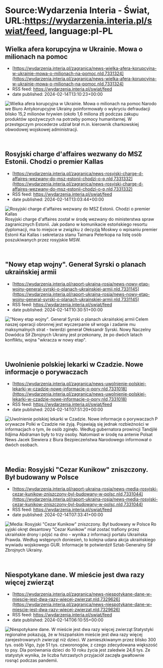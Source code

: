 # Source:Wydarzenia Interia - Świat, URL:https://wydarzenia.interia.pl/swiat/feed, language:pl-PL

## Wielka afera korupcyjna w Ukrainie. Mowa o milionach na pomoc
 - [https://wydarzenia.interia.pl/zagranica/news-wielka-afera-korupcyjna-w-ukrainie-mowa-o-milionach-na-pomoc,nId,7331324](https://wydarzenia.interia.pl/zagranica/news-wielka-afera-korupcyjna-w-ukrainie-mowa-o-milionach-na-pomoc,nId,7331324)
 - RSS feed: https://wydarzenia.interia.pl/swiat/feed
 - date published: 2024-02-14T13:10:23+00:00

<p><a href="https://wydarzenia.interia.pl/zagranica/news-wielka-afera-korupcyjna-w-ukrainie-mowa-o-milionach-na-pomoc,nId,7331324"><img align="left" alt="Wielka afera korupcyjna w Ukrainie. Mowa o milionach na pomoc" src="https://i.iplsc.com/wielka-afera-korupcyjna-w-ukrainie-mowa-o-milionach-na-pomoc/000ILUC3RYNCPMXX-C321.jpg" /></a>Narodowe Biuro Antykorupcyjne Ukrainy poinformowały o wykryciu defraudacji blisko 15,2 milionów hrywien (około 1,6 miliona zł) podczas zakupu produktów spożywczych na potrzeby pomocy humanitarnej. W przestępczym procederze udział brał m.in. kierownik charkowskiej obwodowej wojskowej administracji.</p><br clear="all" />

## Rosyjski charge d'affaires wezwany do MSZ Estonii. Chodzi o premier Kallas
 - [https://wydarzenia.interia.pl/zagranica/news-rosyjski-charge-d-affaires-wezwany-do-msz-estonii-chodzi-o-p,nId,7331332](https://wydarzenia.interia.pl/zagranica/news-rosyjski-charge-d-affaires-wezwany-do-msz-estonii-chodzi-o-p,nId,7331332)
 - RSS feed: https://wydarzenia.interia.pl/swiat/feed
 - date published: 2024-02-14T13:03:44+00:00

<p><a href="https://wydarzenia.interia.pl/zagranica/news-rosyjski-charge-d-affaires-wezwany-do-msz-estonii-chodzi-o-p,nId,7331332"><img align="left" alt="Rosyjski charge d'affaires wezwany do MSZ Estonii. Chodzi o premier Kallas" src="https://i.iplsc.com/rosyjski-charge-d-affaires-wezwany-do-msz-estonii-chodzi-o-p/000ILU0EUEG5DEYM-C321.jpg" /></a>Rosyjski charge d'affaires został w środę wezwany do ministerstwa spraw zagranicznych Estonii. Jak podano w komunikacie estońskiego resortu dyplomacji, ma to miejsce w związku z decyzją Moskwy o wpisaniu premier Estonii Kai Kallas i sekretarza stanu Taimara Peterkopa na listę osób poszukiwanych przez rosyjskie MSW.</p><br clear="all" />

## "Nowy etap wojny". Generał Syrski o planach ukraińskiej armii
 - [https://wydarzenia.interia.pl/raport-ukraina-rosja/news-nowy-etap-wojny-general-syrski-o-planach-ukrainskiej-armii,nId,7331145](https://wydarzenia.interia.pl/raport-ukraina-rosja/news-nowy-etap-wojny-general-syrski-o-planach-ukrainskiej-armii,nId,7331145)
 - RSS feed: https://wydarzenia.interia.pl/swiat/feed
 - date published: 2024-02-14T10:30:51+00:00

<p><a href="https://wydarzenia.interia.pl/raport-ukraina-rosja/news-nowy-etap-wojny-general-syrski-o-planach-ukrainskiej-armii,nId,7331145"><img align="left" alt="&quot;Nowy etap wojny&quot;. Generał Syrski o planach ukraińskiej armii" src="https://i.iplsc.com/nowy-etap-wojny-general-syrski-o-planach-ukrainskiej-armii/000ILS1KTA03I8PS-C321.jpg" /></a>Celem naszej operacji obronnej jest wyczerpanie sił wroga i zadanie mu maksymalnych strat - twierdzi generał Ołeksandr Syrski. Nowy Naczelny Dowódca Sił Zbrojnych Ukrainy jest przekonany, że po dwóch latach konfliktu, wojna &quot;wkracza w nowy etap&quot;.</p><br clear="all" />

## Uwolnienie polskiej lekarki w Czadzie. Nowe informacje o porywaczach
 - [https://wydarzenia.interia.pl/zagranica/news-uwolnienie-polskiej-lekarki-w-czadzie-nowe-informacje-o-pory,nId,7331018](https://wydarzenia.interia.pl/zagranica/news-uwolnienie-polskiej-lekarki-w-czadzie-nowe-informacje-o-pory,nId,7331018)
 - RSS feed: https://wydarzenia.interia.pl/swiat/feed
 - date published: 2024-02-14T07:51:20+00:00

<p><a href="https://wydarzenia.interia.pl/zagranica/news-uwolnienie-polskiej-lekarki-w-czadzie-nowe-informacje-o-pory,nId,7331018"><img align="left" alt="Uwolnienie polskiej lekarki w Czadzie. Nowe informacje o porywaczach " src="https://i.iplsc.com/uwolnienie-polskiej-lekarki-w-czadzie-nowe-informacje-o-pory/000ILR2VRYJTI56E-C321.jpg" /></a>Porywacze Polki w Czadzie nie żyją. Pojawiają się jednak rozbieżności w informacjach o tym, ile osób zginęło. Według gubernatora prowincji Tandjilé Ildjima Abdraman były to trzy osoby. Natomiast w środę na antenie Polsat News Jacek Siewiera z Biura Bezpieczeństwa Narodowego informował o dwóch osobach. 
</p><br clear="all" />

## Media: Rosyjski "Cezar Kunikow" zniszczony. Był budowany w Polsce
 - [https://wydarzenia.interia.pl/raport-ukraina-rosja/news-media-rosyjski-cezar-kunikow-zniszczony-byl-budowany-w-polsc,nId,7331044](https://wydarzenia.interia.pl/raport-ukraina-rosja/news-media-rosyjski-cezar-kunikow-zniszczony-byl-budowany-w-polsc,nId,7331044)
 - RSS feed: https://wydarzenia.interia.pl/swiat/feed
 - date published: 2024-02-14T07:33:41+00:00

<p><a href="https://wydarzenia.interia.pl/raport-ukraina-rosja/news-media-rosyjski-cezar-kunikow-zniszczony-byl-budowany-w-polsc,nId,7331044"><img align="left" alt="Media: Rosyjski &quot;Cezar Kunikow&quot; zniszczony. Był budowany w Polsce" src="https://i.iplsc.com/media-rosyjski-cezar-kunikow-zniszczony-byl-budowany-w-polsc/000ILR4JOG7LFBE0-C321.jpg" /></a>Rosyjski okręt desantowy &quot;Cezar Kunikow&quot; miał zostać trafiony przez ukraińskie drony i pójść na dno - wynika z informacji portalu Ukraińska Prawda. Według wstępnych doniesień, to kolejna udana akcja ukraińskiego wywiadu wojskowego GUR. Informacje te potwierdził Sztab Generalny Sił Zbrojnych Ukrainy. </p><br clear="all" />

## Niespotykane dane. W mieście jest dwa razy więcej zwierząt
 - [https://wydarzenia.interia.pl/zagranica/news-niespotykane-dane-w-miescie-jest-dwa-razy-wiecej-zwierzat,nId,7329626](https://wydarzenia.interia.pl/zagranica/news-niespotykane-dane-w-miescie-jest-dwa-razy-wiecej-zwierzat,nId,7329626)
 - RSS feed: https://wydarzenia.interia.pl/swiat/feed
 - date published: 2024-02-14T06:10:55+00:00

<p><a href="https://wydarzenia.interia.pl/zagranica/news-niespotykane-dane-w-miescie-jest-dwa-razy-wiecej-zwierzat,nId,7329626"><img align="left" alt="Niespotykane dane. W mieście jest dwa razy więcej zwierząt" src="https://i.iplsc.com/niespotykane-dane-w-miescie-jest-dwa-razy-wiecej-zwierzat/000ILQ2ZD4H1QLR4-C321.jpg" /></a>Statystyki regionalne pokazują, że w hiszpańskim mieście jest dwa razy więcej zarejestrowanych zwierząt niż dzieci. W zamieszkiwanym przez blisko 300 tys. osób Vigo, żyje 51 tys. czworonogów, z czego zdecydowana większość to psy. Dla porównania dzieci do 10 roku życia jest zaledwie 24,6 tys. Ze statystyk wynika, że liczba futrzastych przyjaciół zaczęła gwałtownie rosnąć podczas pandemii. </p><br clear="all" />

